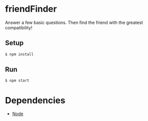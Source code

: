 # friendFinder
Answer a few basic questions.
Then find the friend with the greatest compatibility!

## Setup 

```bash
$ npm install
```

## Run

```bash
$ npm start
```

# Dependencies

* [Node](https://nodejs.org/en/)

